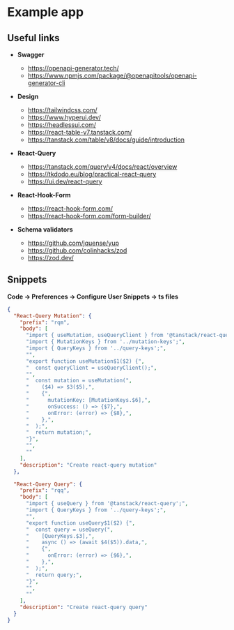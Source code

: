 # Example app

## Useful links

- **Swagger**

  - https://openapi-generator.tech/
  - https://www.npmjs.com/package/@openapitools/openapi-generator-cli

- **Design**

  - https://tailwindcss.com/
  - https://www.hyperui.dev/
  - https://headlessui.com/
  - https://react-table-v7.tanstack.com/
  - https://tanstack.com/table/v8/docs/guide/introduction

- **React-Query**

  - https://tanstack.com/query/v4/docs/react/overview
  - https://tkdodo.eu/blog/practical-react-query
  - https://ui.dev/react-query

- **React-Hook-Form**

  - https://react-hook-form.com/
  - https://react-hook-form.com/form-builder/

- **Schema validators**
  - https://github.com/jquense/yup
  - https://github.com/colinhacks/zod
  - https://zod.dev/

## Snippets

**Code -> Preferences -> Configure User Snippets -> ts files**

```json
{
  "React-Query Mutation": {
    "prefix": "rqm",
    "body": [
      "import { useMutation, useQueryClient } from '@tanstack/react-query';",
      "import { MutationKeys } from '../mutation-keys';",
      "import { QueryKeys } from '../query-keys';",
      "",
      "export function useMutation$1($2) {",
      "  const queryClient = useQueryClient();",
      "",
      "  const mutation = useMutation(",
      "    ($4) => $3($5),",
      "    {",
      "      mutationKey: [MutationKeys.$6],",
      "      onSuccess: () => {$7},",
      "      onError: (error) => {$8},",
      "    },",
      "  );",
      "  return mutation;",
      "}",
      "",
      ""
    ],
    "description": "Create react-query mutation"
  },

  "React-Query Query": {
    "prefix": "rqq",
    "body": [
      "import { useQuery } from '@tanstack/react-query';",
      "import { QueryKeys } from '../query-keys';",
      "",
      "export function useQuery$1($2) {",
      "  const query = useQuery(",
      "    [QueryKeys.$3],",
      "    async () => (await $4($5)).data,",
      "    {",
      "      onError: (error) => {$6},",
      "    },",
      "  );",
      "  return query;",
      "}",
      "",
      ""
    ],
    "description": "Create react-query query"
  }
}
```
